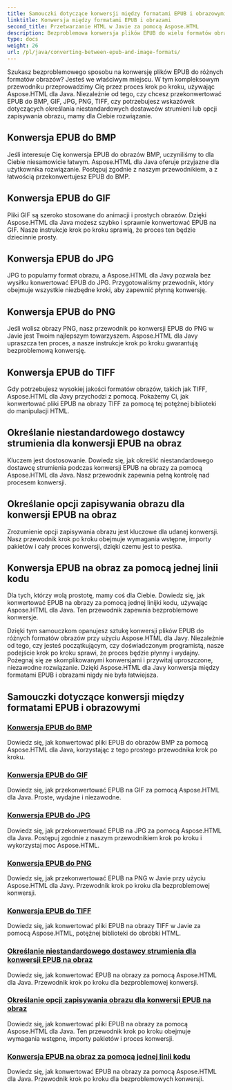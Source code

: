 ```yaml
---
title: Samouczki dotyczące konwersji między formatami EPUB i obrazowymi
linktitle: Konwersja między formatami EPUB i obrazami
second_title: Przetwarzanie HTML w Javie za pomocą Aspose.HTML
description: Bezproblemowa konwersja plików EPUB do wielu formatów obrazów przy użyciu Aspose.HTML dla Java. Przewodnik krok po kroku dla bezproblemowych konwersji.
type: docs
weight: 26
url: /pl/java/converting-between-epub-and-image-formats/
---
```


Szukasz bezproblemowego sposobu na konwersję plików EPUB do różnych formatów obrazów? Jesteś we właściwym miejscu. W tym kompleksowym przewodniku przeprowadzimy Cię przez proces krok po kroku, używając Aspose.HTML dla Java. Niezależnie od tego, czy chcesz przekonwertować EPUB do BMP, GIF, JPG, PNG, TIFF, czy potrzebujesz wskazówek dotyczących określania niestandardowych dostawców strumieni lub opcji zapisywania obrazu, mamy dla Ciebie rozwiązanie.

## Konwersja EPUB do BMP
Jeśli interesuje Cię konwersja EPUB do obrazów BMP, uczyniliśmy to dla Ciebie niesamowicie łatwym. Aspose.HTML dla Java oferuje przyjazne dla użytkownika rozwiązanie. Postępuj zgodnie z naszym przewodnikiem, a z łatwością przekonwertujesz EPUB do BMP. 

## Konwersja EPUB do GIF
Pliki GIF są szeroko stosowane do animacji i prostych obrazów. Dzięki Aspose.HTML dla Java możesz szybko i sprawnie konwertować EPUB na GIF. Nasze instrukcje krok po kroku sprawią, że proces ten będzie dziecinnie prosty.

## Konwersja EPUB do JPG
JPG to popularny format obrazu, a Aspose.HTML dla Javy pozwala bez wysiłku konwertować EPUB do JPG. Przygotowaliśmy przewodnik, który obejmuje wszystkie niezbędne kroki, aby zapewnić płynną konwersję.

## Konwersja EPUB do PNG
Jeśli wolisz obrazy PNG, nasz przewodnik po konwersji EPUB do PNG w Javie jest Twoim najlepszym towarzyszem. Aspose.HTML dla Javy upraszcza ten proces, a nasze instrukcje krok po kroku gwarantują bezproblemową konwersję.

## Konwersja EPUB do TIFF
Gdy potrzebujesz wysokiej jakości formatów obrazów, takich jak TIFF, Aspose.HTML dla Javy przychodzi z pomocą. Pokażemy Ci, jak konwertować pliki EPUB na obrazy TIFF za pomocą tej potężnej biblioteki do manipulacji HTML.

## Określanie niestandardowego dostawcy strumienia dla konwersji EPUB na obraz
Kluczem jest dostosowanie. Dowiedz się, jak określić niestandardowego dostawcę strumienia podczas konwersji EPUB na obrazy za pomocą Aspose.HTML dla Java. Nasz przewodnik zapewnia pełną kontrolę nad procesem konwersji.

## Określanie opcji zapisywania obrazu dla konwersji EPUB na obraz
Zrozumienie opcji zapisywania obrazu jest kluczowe dla udanej konwersji. Nasz przewodnik krok po kroku obejmuje wymagania wstępne, importy pakietów i cały proces konwersji, dzięki czemu jest to pestka.

## Konwersja EPUB na obraz za pomocą jednej linii kodu
Dla tych, którzy wolą prostotę, mamy coś dla Ciebie. Dowiedz się, jak konwertować EPUB na obrazy za pomocą jednej linijki kodu, używając Aspose.HTML dla Java. Ten przewodnik zapewnia bezproblemowe konwersje.

Dzięki tym samouczkom opanujesz sztukę konwersji plików EPUB do różnych formatów obrazów przy użyciu Aspose.HTML dla Javy. Niezależnie od tego, czy jesteś początkującym, czy doświadczonym programistą, nasze podejście krok po kroku sprawi, że proces będzie płynny i wydajny. Pożegnaj się ze skomplikowanymi konwersjami i przywitaj uproszczone, niezawodne rozwiązanie. Dzięki Aspose.HTML dla Javy konwersja między formatami EPUB i obrazami nigdy nie była łatwiejsza.
## Samouczki dotyczące konwersji między formatami EPUB i obrazowymi
### [Konwersja EPUB do BMP](./convert-epub-to-bmp/)
Dowiedz się, jak konwertować pliki EPUB do obrazów BMP za pomocą Aspose.HTML dla Java, korzystając z tego prostego przewodnika krok po kroku.
### [Konwersja EPUB do GIF](./convert-epub-to-gif/)
Dowiedz się, jak przekonwertować EPUB na GIF za pomocą Aspose.HTML dla Java. Proste, wydajne i niezawodne.
### [Konwersja EPUB do JPG](./convert-epub-to-jpg/)
Dowiedz się, jak przekonwertować EPUB na JPG za pomocą Aspose.HTML dla Java. Postępuj zgodnie z naszym przewodnikiem krok po kroku i wykorzystaj moc Aspose.HTML.
### [Konwersja EPUB do PNG](./convert-epub-to-png/)
Dowiedz się, jak przekonwertować EPUB na PNG w Javie przy użyciu Aspose.HTML dla Javy. Przewodnik krok po kroku dla bezproblemowej konwersji.
### [Konwersja EPUB do TIFF](./convert-epub-to-tiff/)
Dowiedz się, jak konwertować pliki EPUB na obrazy TIFF w Javie za pomocą Aspose.HTML, potężnej biblioteki do obróbki HTML.
### [Określanie niestandardowego dostawcy strumienia dla konwersji EPUB na obraz](./convert-epub-to-image-specify-custom-stream-provider/)
Dowiedz się, jak konwertować EPUB na obrazy za pomocą Aspose.HTML dla Java. Przewodnik krok po kroku dla bezproblemowej konwersji.
### [Określanie opcji zapisywania obrazu dla konwersji EPUB na obraz](./convert-epub-to-image-specify-image-save-options/)
Dowiedz się, jak konwertować pliki EPUB na obrazy za pomocą Aspose.HTML dla Java. Ten przewodnik krok po kroku obejmuje wymagania wstępne, importy pakietów i proces konwersji.
### [Konwersja EPUB na obraz za pomocą jednej linii kodu](./convert-epub-to-image-single-line/)
Dowiedz się, jak konwertować EPUB na obrazy za pomocą Aspose.HTML dla Java. Przewodnik krok po kroku dla bezproblemowych konwersji.